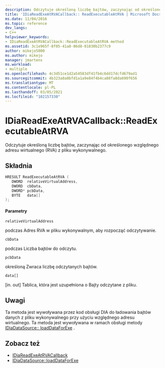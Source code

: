 ```yaml
---
description: Odczytuje określoną liczbę bajtów, zaczynając od określonego względnego adresu wirtualnego (RVA) z pliku wykonywalnego.
title: 'IDiaReadExeAtRVACallback:: ReadExecutableAtRVA | Microsoft Docs'
ms.date: 11/04/2016
ms.topic: reference
dev_langs:
- C++
helpviewer_keywords:
- IDiaReadExeAtRVACallback::ReadExecutableAtRVA method
ms.assetid: 3c1e965f-8f05-41a8-86d8-01830b2377c9
author: mikejo5000
ms.author: mikejo
manager: jmartens
ms.workload:
- multiple
ms.openlocfilehash: 4c3d51ce1d2a54583df41fb4c6dd17dcfd679ad1
ms.sourcegitcommit: 4b323a8a8bfd1a1a9e84f4b4ca88fa8da690f656
ms.translationtype: MT
ms.contentlocale: pl-PL
ms.lasthandoff: 03/05/2021
ms.locfileid: "102157330"
---
```

# <a name="idiareadexeatrvacallbackreadexecutableatrva"></a>IDiaReadExeAtRVACallback::ReadExecutableAtRVA
Odczytuje określoną liczbę bajtów, zaczynając od określonego względnego adresu wirtualnego (RVA) z pliku wykonywalnego.

## <a name="syntax"></a>Składnia

```C++
HRESULT ReadExecutableAtRVA ( 
   DWORD  relativeVirtualAddress,
   DWORD  cbData,
   DWORD* pcbData,
   BYTE   data[]
);
```

#### <a name="parameters"></a>Parametry
 `relativeVirtualAddress`

podczas Adres RVA w pliku wykonywalnym, aby rozpocząć odczytywanie.

 `cbData`

podczas Liczba bajtów do odczytu.

 `pcbData`

określoną Zwraca liczbę odczytanych bajtów.

 `data[]`

[in. out] Tablica, która jest uzupełniona o Bajty odczytane z pliku.

## <a name="remarks"></a>Uwagi
 Ta metoda jest wywoływana przez kod obsługi DIA do ładowania bajtów danych z pliku wykonywalnego przy użyciu względnego adresu wirtualnego. Ta metoda jest wywoływana w ramach obsługi metody [IDiaDataSource:: loadDataForExe](../../debugger/debug-interface-access/idiadatasource-loaddataforexe.md) .

## <a name="see-also"></a>Zobacz też
- [IDiaReadExeAtRVACallback](../../debugger/debug-interface-access/idiareadexeatrvacallback.md)
- [IDiaDataSource::loadDataForExe](../../debugger/debug-interface-access/idiadatasource-loaddataforexe.md)
